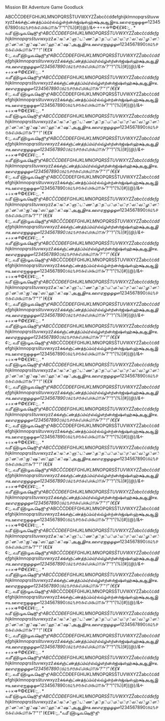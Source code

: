 Mission Bit 
Adventure Game
Goodluck


ABCČĆDĐEFGHIJKLMNOPQRSŠTUVWXYZŽabcčćdđefghijklmnopqrsštuvwxyzžக்ங்ச்ஞ்ட்ண்த்ந்ப்ம்ய்ர்ல்வ்ழ்ள்ற்ன்ஶ்ஜ்ஷ்ஸ்ஹ்க்ஷ்அஆஇஈஉஊஎஏஐஒஓஔ1234567890௦௧௨௩௪௫௬௭௮௯௰௱௲‘?’“!”(%)[#]{@}/&\<-+÷×=>®©$€£¥¢:;,.*௳௴௵௶௷௸௹௺ABCČĆDĐEFGHIJKLMNOPQRSŠTUVWXYZŽabcčćdđefghijklmnopqrsštuvwxyzžக்ங்ச்ஞ்ட்ண்த்ந்ப்ம்ய்ர்ல்வ்ழ்ள்ற்ன்ஶ்ஜ்ஷ்ஸ்ஹ்க்ஷ்அஆஇஈஉஊஎஏஐஒஓஔ1234567890௦௧௨௩௪௫௬௭௮௯௰௱௲‘?’“!”(%)[#]{@}/&\<-+÷×=>®©$€£¥¢:;,.*௳௴௵௶௷௸௹௺ABCČĆDĐEFGHIJKLMNOPQRSŠTUVWXYZŽabcčćdđefghijklmnopqrsštuvwxyzžக்ங்ச்ஞ்ட்ண்த்ந்ப்ம்ய்ர்ல்வ்ழ்ள்ற்ன்ஶ்ஜ்ஷ்ஸ்ஹ்க்ஷ்அஆஇஈஉஊஎஏஐஒஓஔ1234567890௦௧௨௩௪௫௬௭௮௯௰௱௲‘?’“!”(%)[#]{@}/&\<-+÷×=>®©$€£¥¢:;,.*௳௴௵௶௷௸௹௺ABCČĆDĐEFGHIJKLMNOPQRSŠTUVWXYZŽabcčćdđefghijklmnopqrsštuvwxyzžக்ங்ச்ஞ்ட்ண்த்ந்ப்ம்ய்ர்ல்வ்ழ்ள்ற்ன்ஶ்ஜ்ஷ்ஸ்ஹ்க்ஷ்அஆஇஈஉஊஎஏஐஒஓஔ1234567890௦௧௨௩௪௫௬௭௮௯௰௱௲‘?’“!”(%)[#]{@}/&\<-+÷×=>®©$€£¥¢:;,.*௳௴௵௶௷௸௹௺ABCČĆDĐEFGHIJKLMNOPQRSŠTUVWXYZŽabcčćdđefghijklmnopqrsštuvwxyzžக்ங்ச்ஞ்ட்ண்த்ந்ப்ம்ய்ர்ல்வ்ழ்ள்ற்ன்ஶ்ஜ்ஷ்ஸ்ஹ்க்ஷ்அஆஇஈஉஊஎஏஐஒஓஔ1234567890௦௧௨௩௪௫௬௭௮௯௰௱௲‘?’“!”(%)[#]{@}/&\<-+÷×=>®©$€£¥¢:;,.*௳௴௵௶௷௸௹௺ABCČĆDĐEFGHIJKLMNOPQRSŠTUVWXYZŽabcčćdđefghijklmnopqrsštuvwxyzžக்ங்ச்ஞ்ட்ண்த்ந்ப்ம்ய்ர்ல்வ்ழ்ள்ற்ன்ஶ்ஜ்ஷ்ஸ்ஹ்க்ஷ்அஆஇஈஉஊஎஏஐஒஓஔ1234567890௦௧௨௩௪௫௬௭௮௯௰௱௲‘?’“!”(%)[#]{@}/&\<-+÷×=>®©$€£¥¢:;,.*௳௴௵௶௷௸௹௺ABCČĆDĐEFGHIJKLMNOPQRSŠTUVWXYZŽabcčćdđefghijklmnopqrsštuvwxyzžக்ங்ச்ஞ்ட்ண்த்ந்ப்ம்ய்ர்ல்வ்ழ்ள்ற்ன்ஶ்ஜ்ஷ்ஸ்ஹ்க்ஷ்அஆஇஈஉஊஎஏஐஒஓஔ1234567890௦௧௨௩௪௫௬௭௮௯௰௱௲‘?’“!”(%)[#]{@}/&\<-+÷×=>®©$€£¥¢:;,.*௳௴௵௶௷௸௹௺ABCČĆDĐEFGHIJKLMNOPQRSŠTUVWXYZŽabcčćdđefghijklmnopqrsštuvwxyzžக்ங்ச்ஞ்ட்ண்த்ந்ப்ம்ய்ர்ல்வ்ழ்ள்ற்ன்ஶ்ஜ்ஷ்ஸ்ஹ்க்ஷ்அஆஇஈஉஊஎஏஐஒஓஔ1234567890௦௧௨௩௪௫௬௭௮௯௰௱௲‘?’“!”(%)[#]{@}/&\<-+÷×=>®©$€£¥¢:;,.*௳௴௵௶௷௸௹௺ABCČĆDĐEFGHIJKLMNOPQRSŠTUVWXYZŽabcčćdđefghijklmnopqrsštuvwxyzžக்ங்ச்ஞ்ட்ண்த்ந்ப்ம்ய்ர்ல்வ்ழ்ள்ற்ன்ஶ்ஜ்ஷ்ஸ்ஹ்க்ஷ்அஆஇஈஉஊஎஏஐஒஓஔ1234567890௦௧௨௩௪௫௬௭௮௯௰௱௲‘?’“!”(%)[#]{@}/&\<-+÷×=>®©$€£¥¢:;,.*௳௴௵௶௷௸௹௺ABCČĆDĐEFGHIJKLMNOPQRSŠTUVWXYZŽabcčćdđefghijklmnopqrsštuvwxyzžக்ங்ச்ஞ்ட்ண்த்ந்ப்ம்ய்ர்ல்வ்ழ்ள்ற்ன்ஶ்ஜ்ஷ்ஸ்ஹ்க்ஷ்அஆஇஈஉஊஎஏஐஒஓஔ1234567890௦௧௨௩௪௫௬௭௮௯௰௱௲‘?’“!”(%)[#]{@}/&\<-+÷×=>®©$€£¥¢:;,.*௳௴௵௶௷௸௹௺ABCČĆDĐEFGHIJKLMNOPQRSŠTUVWXYZŽabcčćdđefghijklmnopqrsštuvwxyzžக்ங்ச்ஞ்ட்ண்த்ந்ப்ம்ய்ர்ல்வ்ழ்ள்ற்ன்ஶ்ஜ்ஷ்ஸ்ஹ்க்ஷ்அஆஇஈஉஊஎஏஐஒஓஔ1234567890௦௧௨௩௪௫௬௭௮௯௰௱௲‘?’“!”(%)[#]{@}/&\<-+÷×=>®©$€£¥¢:;,.*௳௴௵௶௷௸௹௺ABCČĆDĐEFGHIJKLMNOPQRSŠTUVWXYZŽabcčćdđefghijklmnopqrsštuvwxyzžக்ங்ச்ஞ்ட்ண்த்ந்ப்ம்ய்ர்ல்வ்ழ்ள்ற்ன்ஶ்ஜ்ஷ்ஸ்ஹ்க்ஷ்அஆஇஈஉஊஎஏஐஒஓஔ1234567890௦௧௨௩௪௫௬௭௮௯௰௱௲‘?’“!”(%)[#]{@}/&\<-+÷×=>®©$€£¥¢:;,.*௳௴௵௶௷௸௹௺ABCČĆDĐEFGHIJKLMNOPQRSŠTUVWXYZŽabcčćdđefghijklmnopqrsštuvwxyzžக்ங்ச்ஞ்ட்ண்த்ந்ப்ம்ய்ர்ல்வ்ழ்ள்ற்ன்ஶ்ஜ்ஷ்ஸ்ஹ்க்ஷ்அஆஇஈஉஊஎஏஐஒஓஔ1234567890௦௧௨௩௪௫௬௭௮௯௰௱௲‘?’“!”(%)[#]{@}/&\<-+÷×=>®©$€£¥¢:;,.*௳௴௵௶௷௸௹௺ABCČĆDĐEFGHIJKLMNOPQRSŠTUVWXYZŽabcčćdđefghijklmnopqrsštuvwxyzžக்ங்ச்ஞ்ட்ண்த்ந்ப்ம்ய்ர்ல்வ்ழ்ள்ற்ன்ஶ்ஜ்ஷ்ஸ்ஹ்க்ஷ்அஆஇஈஉஊஎஏஐஒஓஔ1234567890௦௧௨௩௪௫௬௭௮௯௰௱௲‘?’“!”(%)[#]{@}/&\<-+÷×=>®©$€£¥¢:;,.*௳௴௵௶௷௸௹௺ABCČĆDĐEFGHIJKLMNOPQRSŠTUVWXYZŽabcčćdđefghijklmnopqrsštuvwxyzžக்ங்ச்ஞ்ட்ண்த்ந்ப்ம்ய்ர்ல்வ்ழ்ள்ற்ன்ஶ்ஜ்ஷ்ஸ்ஹ்க்ஷ்அஆஇஈஉஊஎஏஐஒஓஔ1234567890௦௧௨௩௪௫௬௭௮௯௰௱௲‘?’“!”(%)[#]{@}/&\<-+÷×=>®©$€£¥¢:;,.*௳௴௵௶௷௸௹௺ABCČĆDĐEFGHIJKLMNOPQRSŠTUVWXYZŽabcčćdđefghijklmnopqrsštuvwxyzžக்ங்ச்ஞ்ட்ண்த்ந்ப்ம்ய்ர்ல்வ்ழ்ள்ற்ன்ஶ்ஜ்ஷ்ஸ்ஹ்க்ஷ்அஆஇஈஉஊஎஏஐஒஓஔ1234567890௦௧௨௩௪௫௬௭௮௯௰௱௲‘?’“!”(%)[#]{@}/&\<-+÷×=>®©$€£¥¢:;,.*௳௴௵௶௷௸௹௺ABCČĆDĐEFGHIJKLMNOPQRSŠTUVWXYZŽabcčćdđefghijklmnopqrsštuvwxyzžக்ங்ச்ஞ்ட்ண்த்ந்ப்ம்ய்ர்ல்வ்ழ்ள்ற்ன்ஶ்ஜ்ஷ்ஸ்ஹ்க்ஷ்அஆஇஈஉஊஎஏஐஒஓஔ1234567890௦௧௨௩௪௫௬௭௮௯௰௱௲‘?’“!”(%)[#]{@}/&\<-+÷×=>®©$€£¥¢:;,.*௳௴௵௶௷௸௹௺ABCČĆDĐEFGHIJKLMNOPQRSŠTUVWXYZŽabcčćdđefghijklmnopqrsštuvwxyzžக்ங்ச்ஞ்ட்ண்த்ந்ப்ம்ய்ர்ல்வ்ழ்ள்ற்ன்ஶ்ஜ்ஷ்ஸ்ஹ்க்ஷ்அஆஇஈஉஊஎஏஐஒஓஔ1234567890௦௧௨௩௪௫௬௭௮௯௰௱௲‘?’“!”(%)[#]{@}/&\<-+÷×=>®©$€£¥¢:;,.*௳௴௵௶௷௸௹௺ABCČĆDĐEFGHIJKLMNOPQRSŠTUVWXYZŽabcčćdđefghijklmnopqrsštuvwxyzžக்ங்ச்ஞ்ட்ண்த்ந்ப்ம்ய்ர்ல்வ்ழ்ள்ற்ன்ஶ்ஜ்ஷ்ஸ்ஹ்க்ஷ்அஆஇஈஉஊஎஏஐஒஓஔ1234567890௦௧௨௩௪௫௬௭௮௯௰௱௲‘?’“!”(%)[#]{@}/&\<-+÷×=>®©$€£¥¢:;,.*௳௴௵௶௷௸௹௺ABCČĆDĐEFGHIJKLMNOPQRSŠTUVWXYZŽabcčćdđefghijklmnopqrsštuvwxyzžக்ங்ச்ஞ்ட்ண்த்ந்ப்ம்ய்ர்ல்வ்ழ்ள்ற்ன்ஶ்ஜ்ஷ்ஸ்ஹ்க்ஷ்அஆஇஈஉஊஎஏஐஒஓஔ1234567890௦௧௨௩௪௫௬௭௮௯௰௱௲‘?’“!”(%)[#]{@}/&\<-+÷×=>®©$€£¥¢:;,.*௳௴௵௶௷௸௹௺ABCČĆDĐEFGHIJKLMNOPQRSŠTUVWXYZŽabcčćdđefghijklmnopqrsštuvwxyzžக்ங்ச்ஞ்ட்ண்த்ந்ப்ம்ய்ர்ல்வ்ழ்ள்ற்ன்ஶ்ஜ்ஷ்ஸ்ஹ்க்ஷ்அஆஇஈஉஊஎஏஐஒஓஔ1234567890௦௧௨௩௪௫௬௭௮௯௰௱௲‘?’“!”(%)[#]{@}/&\<-+÷×=>®©$€£¥¢:;,.*௳௴௵௶௷௸௹௺ABCČĆDĐEFGHIJKLMNOPQRSŠTUVWXYZŽabcčćdđefghijklmnopqrsštuvwxyzžக்ங்ச்ஞ்ட்ண்த்ந்ப்ம்ய்ர்ல்வ்ழ்ள்ற்ன்ஶ்ஜ்ஷ்ஸ்ஹ்க்ஷ்அஆஇஈஉஊஎஏஐஒஓஔ1234567890௦௧௨௩௪௫௬௭௮௯௰௱௲‘?’“!”(%)[#]{@}/&\<-+÷×=>®©$€£¥¢:;,.*௳௴௵௶௷௸௹௺ABCČĆDĐEFGHIJKLMNOPQRSŠTUVWXYZŽabcčćdđefghijklmnopqrsštuvwxyzžக்ங்ச்ஞ்ட்ண்த்ந்ப்ம்ய்ர்ல்வ்ழ்ள்ற்ன்ஶ்ஜ்ஷ்ஸ்ஹ்க்ஷ்அஆஇஈஉஊஎஏஐஒஓஔ1234567890௦௧௨௩௪௫௬௭௮௯௰௱௲‘?’“!”(%)[#]{@}/&\<-+÷×=>®©$€£¥¢:;,.*௳௴௵௶௷௸௹௺ABCČĆDĐEFGHIJKLMNOPQRSŠTUVWXYZŽabcčćdđefghijklmnopqrsštuvwxyzžக்ங்ச்ஞ்ட்ண்த்ந்ப்ம்ய்ர்ல்வ்ழ்ள்ற்ன்ஶ்ஜ்ஷ்ஸ்ஹ்க்ஷ்அஆஇஈஉஊஎஏஐஒஓஔ1234567890௦௧௨௩௪௫௬௭௮௯௰௱௲‘?’“!”(%)[#]{@}/&\<-+÷×=>®©$€£¥¢:;,.*௳௴௵௶௷௸௹௺ABCČĆDĐEFGHIJKLMNOPQRSŠTUVWXYZŽabcčćdđefghijklmnopqrsštuvwxyzžக்ங்ச்ஞ்ட்ண்த்ந்ப்ம்ய்ர்ல்வ்ழ்ள்ற்ன்ஶ்ஜ்ஷ்ஸ்ஹ்க்ஷ்அஆஇஈஉஊஎஏஐஒஓஔ1234567890௦௧௨௩௪௫௬௭௮௯௰௱௲‘?’“!”(%)[#]{@}/&\<-+÷×=>®©$€£¥¢:;,.*௳௴௵௶௷௸௹௺ABCČĆDĐEFGHIJKLMNOPQRSŠTUVWXYZŽabcčćdđefghijklmnopqrsštuvwxyzžக்ங்ச்ஞ்ட்ண்த்ந்ப்ம்ய்ர்ல்வ்ழ்ள்ற்ன்ஶ்ஜ்ஷ்ஸ்ஹ்க்ஷ்அஆஇஈஉஊஎஏஐஒஓஔ1234567890௦௧௨௩௪௫௬௭௮௯௰௱௲‘?’“!”(%)[#]{@}/&\<-+÷×=>®©$€£¥¢:;,.*௳௴௵௶௷௸௹௺ABCČĆDĐEFGHIJKLMNOPQRSŠTUVWXYZŽabcčćdđefghijklmnopqrsštuvwxyzžக்ங்ச்ஞ்ட்ண்த்ந்ப்ம்ய்ர்ல்வ்ழ்ள்ற்ன்ஶ்ஜ்ஷ்ஸ்ஹ்க்ஷ்அஆஇஈஉஊஎஏஐஒஓஔ1234567890௦௧௨௩௪௫௬௭௮௯௰௱௲‘?’“!”(%)[#]{@}/&\<-+÷×=>®©$€£¥¢:;,.*௳௴௵௶௷௸௹௺ABCČĆDĐEFGHIJKLMNOPQRSŠTUVWXYZŽabcčćdđefghijklmnopqrsštuvwxyzžக்ங்ச்ஞ்ட்ண்த்ந்ப்ம்ய்ர்ல்வ்ழ்ள்ற்ன்ஶ்ஜ்ஷ்ஸ்ஹ்க்ஷ்அஆஇஈஉஊஎஏஐஒஓஔ1234567890௦௧௨௩௪௫௬௭௮௯௰௱௲‘?’“!”(%)[#]{@}/&\<-+÷×=>®©$€£¥¢:;,.*௳௴௵௶௷௸௹௺ABCČĆDĐEFGHIJKLMNOPQRSŠTUVWXYZŽabcčćdđefghijklmnopqrsštuvwxyzžக்ங்ச்ஞ்ட்ண்த்ந்ப்ம்ய்ர்ல்வ்ழ்ள்ற்ன்ஶ்ஜ்ஷ்ஸ்ஹ்க்ஷ்அஆஇஈஉஊஎஏஐஒஓஔ1234567890௦௧௨௩௪௫௬௭௮௯௰௱௲‘?’“!”(%)[#]{@}/&\<-+÷×=>®©$€£¥¢:;,.*௳௴௵௶௷௸௹௺ABCČĆDĐEFGHIJKLMNOPQRSŠTUVWXYZŽabcčćdđefghijklmnopqrsštuvwxyzžக்ங்ச்ஞ்ட்ண்த்ந்ப்ம்ய்ர்ல்வ்ழ்ள்ற்ன்ஶ்ஜ்ஷ்ஸ்ஹ்க்ஷ்அஆஇஈஉஊஎஏஐஒஓஔ1234567890௦௧௨௩௪௫௬௭௮௯௰௱௲‘?’“!”(%)[#]{@}/&\<-+÷×=>®©$€£¥¢:;,.*௳௴௵௶௷௸௹௺ABCČĆDĐEFGHIJKLMNOPQRSŠTUVWXYZŽabcčćdđefghijklmnopqrsštuvwxyzžக்ங்ச்ஞ்ட்ண்த்ந்ப்ம்ய்ர்ல்வ்ழ்ள்ற்ன்ஶ்ஜ்ஷ்ஸ்ஹ்க்ஷ்அஆஇஈஉஊஎஏஐஒஓஔ1234567890௦௧௨௩௪௫௬௭௮௯௰௱௲‘?’“!”(%)[#]{@}/&\<-+÷×=>®©$€£¥¢:;,.*௳௴௵௶௷௸௹௺ABCČĆDĐEFGHIJKLMNOPQRSŠTUVWXYZŽabcčćdđefghijklmnopqrsštuvwxyzžக்ங்ச்ஞ்ட்ண்த்ந்ப்ம்ய்ர்ல்வ்ழ்ள்ற்ன்ஶ்ஜ்ஷ்ஸ்ஹ்க்ஷ்அஆஇஈஉஊஎஏஐஒஓஔ1234567890௦௧௨௩௪௫௬௭௮௯௰௱௲‘?’“!”(%)[#]{@}/&\<-+÷×=>®©$€£¥¢:;,.*௳௴௵௶௷௸௹௺ABCČĆDĐEFGHIJKLMNOPQRSŠTUVWXYZŽabcčćdđefghijklmnopqrsštuvwxyzžக்ங்ச்ஞ்ட்ண்த்ந்ப்ம்ய்ர்ல்வ்ழ்ள்ற்ன்ஶ்ஜ்ஷ்ஸ்ஹ்க்ஷ்அஆஇஈஉஊஎஏஐஒஓஔ1234567890௦௧௨௩௪௫௬௭௮௯௰௱௲‘?’“!”(%)[#]{@}/&\<-+÷×=>®©$€£¥¢:;,.*௳௴௵௶௷௸௹௺ABCČĆDĐEFGHIJKLMNOPQRSŠTUVWXYZŽabcčćdđefghijklmnopqrsštuvwxyzžக்ங்ச்ஞ்ட்ண்த்ந்ப்ம்ய்ர்ல்வ்ழ்ள்ற்ன்ஶ்ஜ்ஷ்ஸ்ஹ்க்ஷ்அஆஇஈஉஊஎஏஐஒஓஔ1234567890௦௧௨௩௪௫௬௭௮௯௰௱௲‘?’“!”(%)[#]{@}/&\<-+÷×=>®©$€£¥¢:;,.*௳௴௵௶௷௸௹௺

 


